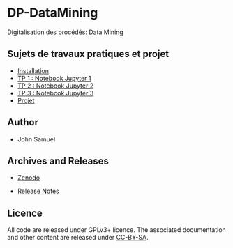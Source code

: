 # DP-DataMining
Digitalisation des procédés: Data Mining

## Sujets de travaux pratiques et projet
- [Installation](installation.ipynb)
- [TP 1 : Notebook Jupyter 1](TP1/tp1.ipynb)
- [TP 2 : Notebook Jupyter 2](TP2/tp2.ipynb)
- [TP 3 : Notebook Jupyter 3](TP3/tp3.ipynb)
- [Projet](Projet.md)

## Author
- John Samuel

## Archives and Releases
* [Zenodo](https://doi.org/10.5281/zenodo.6675517)
- [Release Notes](RELEASE.md)

## Licence
All code are released under GPLv3+ licence. The associated documentation and other content are released under [CC-BY-SA](http://creativecommons.org/licenses/by-sa/4.0/).
